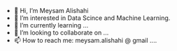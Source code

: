 - 👋 Hi, I’m Meysam Alishahi
- 👀 I’m interested in Data Scince and Machine Learning. 
- 🌱 I’m currently learning ...
- 💞️ I’m looking to collaborate on ...
- 📫 How to reach me: meysam.alishahi @ gmail ....

<!---
meysamalishahi/meysamalishahi is a ✨ special ✨ repository because its `README.md` (this file) appears on your GitHub profile.
You can click the Preview link to take a look at your changes.
--->
